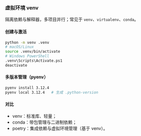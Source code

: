 ### 虚拟环境 venv

隔离依赖与解释器，多项目并行；常见于 `venv`、`virtualenv`、`conda`。

#### 创建与激活

```bash
python -m venv .venv
# macOS/Linux
source .venv/bin/activate
# Windows PowerShell
.venv\Scripts\Activate.ps1
deactivate
```

#### 多版本管理（pyenv）

```bash
pyenv install 3.12.4
pyenv local 3.12.4   # 生成 .python-version
```

#### 对比

- venv：标准库、轻量；
- conda：带包管理与二进制依赖；
- poetry：集成依赖与虚拟环境管理（基于 venv）。
